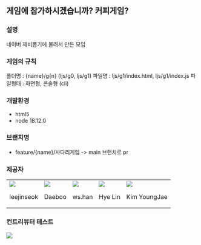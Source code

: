 ## 게임에 참가하시겠습니까? 커피게임?
### 설명
네이버 제비뽑기에 물려서 만든 모임

### 게임의 규칙
폴더명 : {name}/g{n} (ljs/g0, ljs/g1)
파일명 : ljs/g1/index.html, ljs/g1/index.js
파일형태 : 화면형, 콘솔형 (cli)

### 개발환경
- html5
- node 18.12.0

### 브랜치명
- feature/{name}/사다리게임 -> main 브랜치로 pr


### 제공자
<table>
  <tr>
    <td>
      <div>
        <img src="https://avatars.githubusercontent.com/u/7136340?s=60&v=4" />
      </div>
      <p>
        leejinseok
      </p>
    </td>
   <td>
      <div>
        <img src="https://avatars.githubusercontent.com/u/31311554?s=64&v=4" />
      </div>
      <p>
        Daeboo
      </p>
    </td>
    <td>
      <div>
        <img src="https://avatars.githubusercontent.com/u/66585319?s=60&v=4" />
      </div>
      <p>
        ws.han
      </p>
    </td>
    <td>
      <div>
        <img src="https://avatars.githubusercontent.com/u/90893364?s=64&v=4" />
      </div>
      <p>
        Hye Lin
      </p>
    </td>
    <td>
      <div>
        <img src="https://avatars.githubusercontent.com/u/75660658?s=64&v=4" />
      </div>
      <p>
        Kim YoungJae
      </p>
    </td>
  <tr>
</table>

### 컨트리뷰터 테스트
<a href="https://github.com/leejinseok/buff-coffee-game/graphs/contributors">
  <img src="https://contrib.rocks/image?repo=leejinseok/buff-coffee-game" />
</a>

<!-- MARKDOWN LINKS & IMAGES -->
<!-- https://www.markdownguide.org/basic-syntax/#reference-style-links -->

[contributors-url]: https://github.com/leejinseok/buff-coffee-game/graphs/contributors
